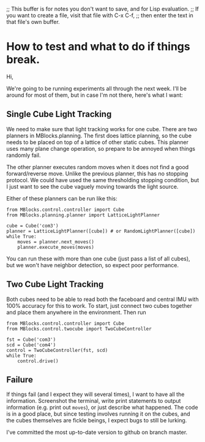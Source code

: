 ;; This buffer is for notes you don't want to save, and for Lisp evaluation.
;; If you want to create a file, visit that file with C-x C-f,
;; then enter the text in that file's own buffer.

# How to test and what to do if things break.

Hi,

We're going to be running experiments all through the next week. I'll be around for most of them, but in case I'm not there, here's what I want:

## Single Cube Light Tracking

We need to make sure that light tracking works for one cube. There are two planners in MBlocks.planning. The first does lattice planning, so the cube needs to be placed on top of a lattice of other static cubes. This planner uses many plane change operation, so prepare to be annoyed when things randomly fail.

The other planner executes random moves when it does not find a good forward/reverse move. Unlike the previous planner, this has no stopping protocol. We could have used the same thresholding stopping condition, but I just want to see the cube vaguely moving towards the light source.

Either of these planners can be run like this:

    from MBlocks.control.controller import Cube
	from MBlocks.planning.planner import LatticeLightPlanner
	
    cube = Cube('com3')
	planner = LatticeLightPlanner([cube]) # or RandomLightPlanner([cube])
	while True:
		moves = planner.next_moves()
		planner.execute_moves(moves)

You can run these with more than one cube (just pass a list of all cubes), but we won't have neighbor detection, so expect poor performance.

## Two Cube Light Tracking

Both cubes need to be able to read both the faceboard and central IMU with 100% accuracy for this to work. To start, just connect two cubes together and place them anywhere in the environment. Then run

	from MBlocks.control.controller import Cube
	from MBlocks.control.twocube import TwoCubeController

	fst = Cube('com3')
	scd = Cube('com4')
	control = TwoCubeController(fst, scd)
	while True:
		control.drive()

## Failure

If things fail (and I expect they will several times), I want to have all the information. Screenshot the terminal, write print statements to output information (e.g. print out `moves`), or just describe what happened. The code is in a good place, but since testing involves running it on the cubes, and the cubes themselves are fickle beings, I expect bugs to still be lurking.

I've committed the most up-to-date version to github on branch master.
